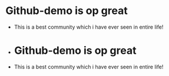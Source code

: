 # Github-demo is op great

- This is a best community which i have ever seen in entire life!

- # Github-demo is op great

- This is a best community which i have ever seen in entire life!

